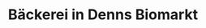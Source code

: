 ---
title: "Bäckerei in Denns Biomarkt"
url: /berlin/baeckerei-in-denns-biomarkt/
shop: Bäckerei
---